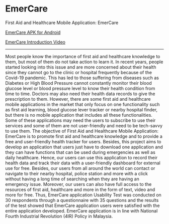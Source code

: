 # EmerCare

First Aid and Healthcare Mobile Application: EmerCare

[EmerCare APK for Android][EmerCare APK]

[EmerCare Introduction Video][EmerCare Introduction Video]

---

Most people know the importance of first aid and healthcare knowledge to them, but most of them do not take action to learn it. In recent years, people started looking into this issue and are more concerned about their health since they cannot go to the clinic or hospital frequently because of the Covid-19 pandemic. This has led to those suffering from diseases such as Diabetes or High Blood Pressure cannot constantly monitor their blood glucose level or blood pressure level to know their health condition from time to time. Doctors may also need their health data records to give the prescription to them. However, there are some first aid and healthcare mobile applications in the market that only focus on one functionality such as first aid learning, blood glucose lever tracker or nearby hospital finder, but there is no mobile application that includes all these functionalities. Some of these applications may need the users to subscribe to use their services and some of them are not user-friendly and need to be tech-savvy to use them. The objective of First Aid and Healthcare Mobile Application: EmerCare is to promote first aid and healthcare knowledge and to provide a free and user-friendly health tracker for users. Besides, this project aims to develop an application that users just have to download one application and they can have functions that can be used during emergencies as well as daily healthcare. Hence, our users can use this application to record their health data and track their data with a user-friendly dashboard for external use for free. Besides, our users from all around the world can contact or navigate to their nearby hospital, police station and more with a click without having a long time of searching when they are having an emergency issue. Moreover, our users can also have full access to the resources of first aid, healthcare and more in the form of text, video and more for free. Thus, EmerCare application Usability Test was conducted on 30 respondents through a questionnaire with 35 questions and the results of the test showed that EmerCare application users were satisfied with the entire application developed. EmerCare application is in line with National Fourth Industrial Revolution (4IR) Policy in Malaysia.

[EmerCare APK]: https://github.com/JunMingTeh-2018/EmerCare/raw/master/EmerCare.apk
[EmerCare Introduction Video]: https://www.youtube.com/watch?v=uvxcNpCLmwA
